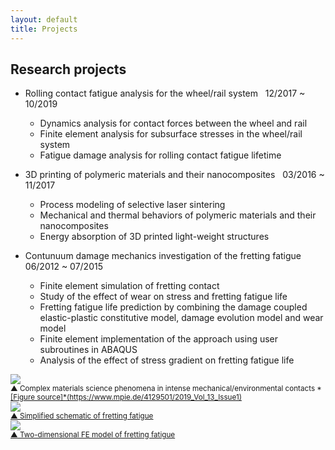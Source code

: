 ```yaml
---
layout: default
title: Projects
---
```


## Research projects

* Rolling contact fatigue analysis for the wheel/rail system &nbsp; 12/2017 ~ 10/2019
  - Dynamics analysis for contact forces between the wheel and rail
  - Finite element analysis for subsurface stresses in the wheel/rail system
  - Fatigue damage analysis for rolling contact fatigue lifetime

* 3D printing of polymeric materials and their nanocomposites &nbsp; 03/2016 ~ 11/2017
  - Process modeling of selective laser sintering
  - Mechanical and thermal behaviors of polymeric materials and their nanocomposites
  - Energy absorption of 3D printed light-weight structures  

* Contunuum damage mechanics investigation of the fretting fatigue &nbsp; 06/2012 ~ 07/2015
  - Finite element simulation of fretting contact
  - Study of the effect of wear on stress and fretting fatigue life
  - Fretting fatigue life prediction by combining the damage coupled elastic-plastic constitutive model, damage evolution model and wear model
  - Finite element implementation of the approach using user subroutines in ABAQUS
  - Analysis of the effect of stress gradient on fretting fatigue life

<div class="figure">
  <img src="{{ site.baseurl }}/img/Contact-All.png">
</div>
<small>▲ Complex materials science phenomena in intense mechanical/environmental contacts *<u>[Figure source]<u>*(https://www.mpie.de/4129501/2019_Vol_13_Issue1)</small>

<div class="figure">
  <img src="{{ site.baseurl }}/img/Contact-Part.jpg">
</div>
<small>▲ Simplified schematic of fretting fatigue</small>

<div class="figure">
  <img src="{{ site.baseurl }}/img/FF.jpg">
</div>
<small>▲ Two-dimensional FE model of fretting fatigue</small>
